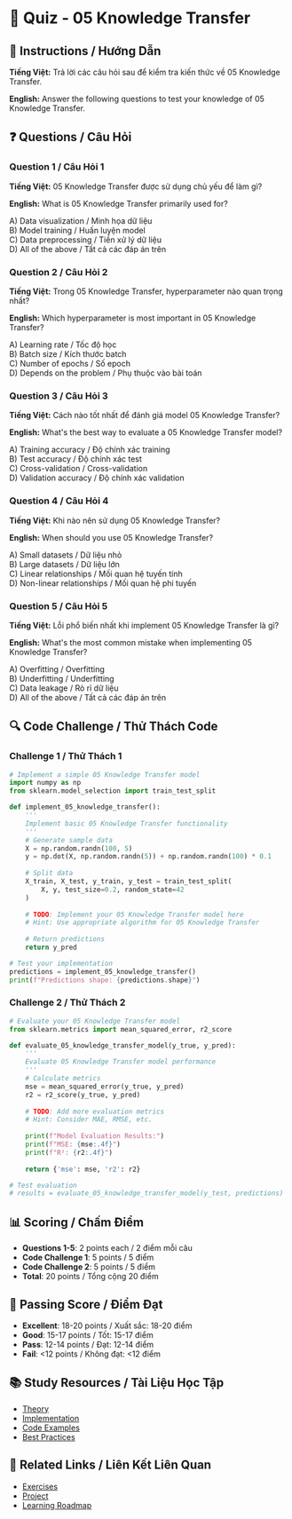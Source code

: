 # 🧠 Quiz - 05 Knowledge Transfer

## 📝 Instructions / Hướng Dẫn

**Tiếng Việt:** Trả lời các câu hỏi sau để kiểm tra kiến thức về 05 Knowledge Transfer.

**English:** Answer the following questions to test your knowledge of 05 Knowledge Transfer.

## ❓ Questions / Câu Hỏi

### Question 1 / Câu Hỏi 1
**Tiếng Việt:** 05 Knowledge Transfer được sử dụng chủ yếu để làm gì?

**English:** What is 05 Knowledge Transfer primarily used for?

A) Data visualization / Minh họa dữ liệu  
B) Model training / Huấn luyện model  
C) Data preprocessing / Tiền xử lý dữ liệu  
D) All of the above / Tất cả các đáp án trên

### Question 2 / Câu Hỏi 2
**Tiếng Việt:** Trong 05 Knowledge Transfer, hyperparameter nào quan trọng nhất?

**English:** Which hyperparameter is most important in 05 Knowledge Transfer?

A) Learning rate / Tốc độ học  
B) Batch size / Kích thước batch  
C) Number of epochs / Số epoch  
D) Depends on the problem / Phụ thuộc vào bài toán

### Question 3 / Câu Hỏi 3
**Tiếng Việt:** Cách nào tốt nhất để đánh giá model 05 Knowledge Transfer?

**English:** What's the best way to evaluate a 05 Knowledge Transfer model?

A) Training accuracy / Độ chính xác training  
B) Test accuracy / Độ chính xác test  
C) Cross-validation / Cross-validation  
D) Validation accuracy / Độ chính xác validation

### Question 4 / Câu Hỏi 4
**Tiếng Việt:** Khi nào nên sử dụng 05 Knowledge Transfer?

**English:** When should you use 05 Knowledge Transfer?

A) Small datasets / Dữ liệu nhỏ  
B) Large datasets / Dữ liệu lớn  
C) Linear relationships / Mối quan hệ tuyến tính  
D) Non-linear relationships / Mối quan hệ phi tuyến

### Question 5 / Câu Hỏi 5
**Tiếng Việt:** Lỗi phổ biến nhất khi implement 05 Knowledge Transfer là gì?

**English:** What's the most common mistake when implementing 05 Knowledge Transfer?

A) Overfitting / Overfitting  
B) Underfitting / Underfitting  
C) Data leakage / Rò rỉ dữ liệu  
D) All of the above / Tất cả các đáp án trên

## 🔍 Code Challenge / Thử Thách Code

### Challenge 1 / Thử Thách 1
```python
# Implement a simple 05 Knowledge Transfer model
import numpy as np
from sklearn.model_selection import train_test_split

def implement_05_knowledge_transfer():
    '''
    Implement basic 05 Knowledge Transfer functionality
    '''
    # Generate sample data
    X = np.random.randn(100, 5)
    y = np.dot(X, np.random.randn(5)) + np.random.randn(100) * 0.1
    
    # Split data
    X_train, X_test, y_train, y_test = train_test_split(
        X, y, test_size=0.2, random_state=42
    )
    
    # TODO: Implement your 05 Knowledge Transfer model here
    # Hint: Use appropriate algorithm for 05 Knowledge Transfer
    
    # Return predictions
    return y_pred

# Test your implementation
predictions = implement_05_knowledge_transfer()
print(f"Predictions shape: {predictions.shape}")
```

### Challenge 2 / Thử Thách 2
```python
# Evaluate your 05 Knowledge Transfer model
from sklearn.metrics import mean_squared_error, r2_score

def evaluate_05_knowledge_transfer_model(y_true, y_pred):
    '''
    Evaluate 05 Knowledge Transfer model performance
    '''
    # Calculate metrics
    mse = mean_squared_error(y_true, y_pred)
    r2 = r2_score(y_true, y_pred)
    
    # TODO: Add more evaluation metrics
    # Hint: Consider MAE, RMSE, etc.
    
    print(f"Model Evaluation Results:")
    print(f"MSE: {mse:.4f}")
    print(f"R²: {r2:.4f}")
    
    return {'mse': mse, 'r2': r2}

# Test evaluation
# results = evaluate_05_knowledge_transfer_model(y_test, predictions)
```

## 📊 Scoring / Chấm Điểm

- **Questions 1-5**: 2 points each / 2 điểm mỗi câu
- **Code Challenge 1**: 5 points / 5 điểm
- **Code Challenge 2**: 5 points / 5 điểm
- **Total**: 20 points / Tổng cộng 20 điểm

## 🎯 Passing Score / Điểm Đạt

- **Excellent**: 18-20 points / Xuất sắc: 18-20 điểm
- **Good**: 15-17 points / Tốt: 15-17 điểm  
- **Pass**: 12-14 points / Đạt: 12-14 điểm
- **Fail**: <12 points / Không đạt: <12 điểm

## 📚 Study Resources / Tài Liệu Học Tập

- [Theory](./THEORY_05_knowledge_transfer.md)
- [Implementation](./IMPLEMENTATION_05_knowledge_transfer.md)
- [Code Examples](./CODE_EXAMPLES_05_knowledge_transfer.md)
- [Best Practices](./BEST_PRACTICES_05_knowledge_transfer.md)

## 🔗 Related Links / Liên Kết Liên Quan

- [Exercises](./EXERCISES_05_knowledge_transfer.md)
- [Project](./PROJECT_05_knowledge_transfer.md)
- [Learning Roadmap](./LEARNING_ROADMAP_05_knowledge_transfer.md)
